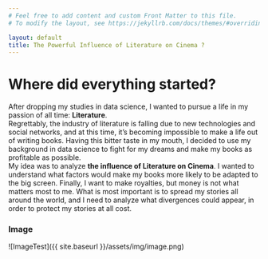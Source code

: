 ```yaml
---
# Feel free to add content and custom Front Matter to this file.
# To modify the layout, see https://jekyllrb.com/docs/themes/#overriding-theme-defaults

layout: default
title: The Powerful Influence of Literature on Cinema ?
---
```


# Where did everything started?
After dropping my studies in data science, I wanted to pursue a life in my passion of all time: **Literature**.\
Regrettably, the industry of literature is falling due to new technologies and social networks, and at this time, it’s becoming impossible to make a life out of writing books. Having this bitter taste in my mouth, I decided to use my background in data science to fight for my dreams and make my books as profitable as possible.\
My idea was to analyze **the influence of Literature on Cinema**. I wanted to understand what factors would make my books more likely to be adapted to the big screen. Finally, I want to make royalties, but money is not what matters most to me. What is most important is to spread my stories all around the world, and I need to analyze what divergences could appear, in order to protect my stories at all cost.

### Image
![ImageTest]({{ site.baseurl }}/assets/img/image.png)